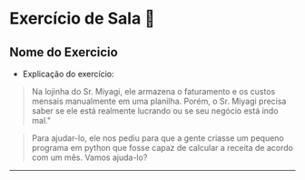 # Exercício de Sala 🏫  

## Nome do Exercicio

- Explicação do exercício:
> Na lojinha do Sr. Miyagi, ele armazena o faturamento e os custos mensais manualmente em uma planilha. Porém, o Sr. Miyagi precisa saber se ele está realmente lucrando ou se seu negócio está indo mal."

> Para ajudar-lo, ele nos pediu para que a gente criasse um pequeno programa em python que fosse capaz de calcular a receita de acordo com um mês. Vamos ajuda-lo?
---
